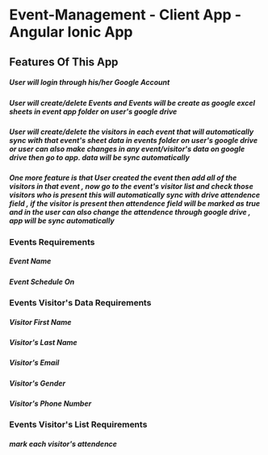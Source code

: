 # Event-Management - Client App - Angular Ionic App

## Features Of This App

##### User will login through his/her Google Account

##### User will create/delete Events and Events will be create as google excel sheets in event app folder on user's google drive

##### User will create/delete the visitors in each event that will automatically sync with that event's sheet data in events folder on user's google drive or user can also make changes in any event/visitor's data on google drive then go to app. data will be sync automatically

##### One more feature is that User created the event then add all of the visitors in that event , now go to the event's visitor list and check those visitors who is present this will automatically sync with drive attendence field , if the visitor is present then attendence field will be marked as true and in the user can also change the attendence through google drive , app will be sync automatically 


### Events Requirements
##### Event Name
##### Event Schedule On 
 
### Events Visitor's Data Requirements
##### Visitor First Name
##### Visitor's Last Name
##### Visitor's Email
##### Visitor's Gender
##### Visitor's Phone Number 


### Events Visitor's List Requirements
##### mark each visitor's attendence
